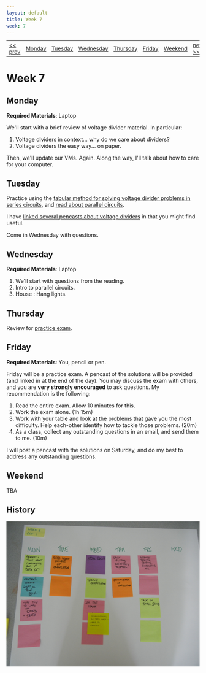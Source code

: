 ```yaml
---
layout: default
title: Week 7
week: 7
---
```


<table>
<tr>
	<td> <a href="w05.html">&lt;&lt; prev</a> </td>
	<td> <a href="#monday">Monday</a> </td>
	<td> <a href="#tuesday">Tuesday</a> </td>
	<td> <a href="#wednesday">Wednesday</a> </td>
	<td> <a href="#thursday">Thursday</a> </td>
	<td> <a href="#friday">Friday</a> </td>
	<td> <a href="#weekend">Weekend</a> </td>
	<td> <a href="w07.html">next &gt;&gt;</a> </td>
</tr></table>


# Week 7

## Monday

**Required Materials**: Laptop

We'll start with a brief review of voltage divider material. In particular:

1. Voltage dividers in context... why do we care about dividers?
1. Voltage dividers the easy way... on paper.

Then, we'll update our VMs. Again. Along the way, I'll talk about how to care for your computer.

## Tuesday

Practice using the [tabular method for solving voltage divider problems in series circuits](http://www.allaboutcircuits.com/vol_1/chpt_5/2.html), and [read about parallel circuits](http://www.allaboutcircuits.com/vol_1/chpt_5/3.html). 

I have [linked several pencasts about voltage dividers]({{site.url}}/2012/10/02/voltage-dividers.html) in that you might find useful.

Come in Wednesday with questions.

## Wednesday

**Required Materials**: Laptop

1. We'll start with questions from the reading.
1. Intro to parallel circuits.
1. House : Hang lights.

## Thursday

Review for [practice exam]({{site.url}}/2012/10/03/first-exam-contents.html).

## Friday

**Required Materials**: You, pencil or pen.

Friday will be a practice exam. A pencast of the solutions will be provided (and linked in at the end of the day). You may discuss the exam with others, and you are **very strongly encouraged** to ask questions. My recommendation is the following:

1. Read the entire exam. Allow 10 minutes for this.
1. Work the exam alone. (1h 15m)
1. Work with your table and look at the problems that gave you the most difficulty. Help each-other identify how to tackle those problems. (20m)
1. As a class, collect any outstanding questions in an email, and send them to me. (10m)

I will post a pencast with the solutions on Saturday, and do my best to address any outstanding questions. 

## Weekend

TBA

## History

<p align="center"> 
	<img src="images/w06-600.png" alt="Week 0"/>
</p>
